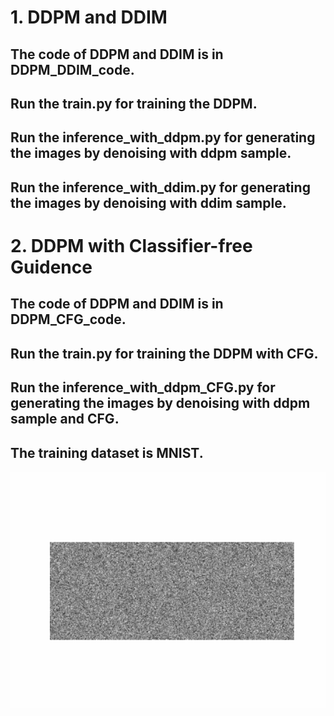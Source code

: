 # 1. DDPM and DDIM
## The code of DDPM and DDIM is in DDPM_DDIM_code.

## Run the train.py for training the DDPM. 

## Run the inference_with_ddpm.py for generating the images by denoising with ddpm sample.

## Run the inference_with_ddim.py for generating the images by denoising with ddim sample.

# 2. DDPM with Classifier-free Guidence 

## The code of DDPM and DDIM is in DDPM_CFG_code.

## Run the train.py for training the DDPM with CFG. 

## Run the inference_with_ddpm_CFG.py for generating the images by denoising with ddpm sample and CFG.

## The training dataset is MNIST.

<img width="864" alt="image" src="https://github.com/Shengqi77/Diffusion_Learning/blob/main/DDPM_CFG_code/diffusion_grid.gif">


